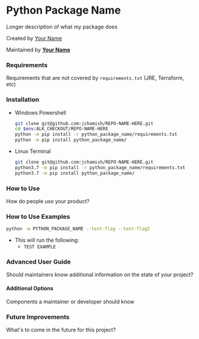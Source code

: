 # Python Package Name
Longer description of what my package does

Created by [Your Name](mailto:your_name@trimble.com)

Maintained by **[Your Name](mailto:your_name@trimble.com)**

### Requirements
Requirements that are not covered by `requirements.txt` (JRE, Terraform, etc)

### Installation
- Windows Powershell
    ```bash
    git clone git@github.com:jchamish/REPO-NAME-HERE.git
    cd $env:ALK_CHECKOUT/REPO-NAME-HERE
    python -m pip install -r python_package_name/requirements.txt
    python -m pip install python_package_name/
    ```
- Linux Terminal
    ```bash
    git clone git@github.com:jchamish/REPO-NAME-HERE.git
    python3.7 -m pip install -r python_package_name/requirements.txt
    python3.7 -m pip install python_package_name/
    ```

### How to Use
How do people _use_ your product?

### How to Use Examples
```bash
python -m PYTHON_PACKAGE_NAME --test-flag --test-flag2
```
 - This will run the following:
    - `TEST EXAMPLE`


### Advanced User Guide
Should maintainers know additional information on the state of your project?

#### Additional Options
Components a maintainer or developer should know

### Future Improvements
What's to come in the future for this project?